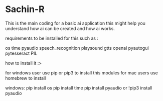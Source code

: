 # Sachin-R

This is the main coding for a basic ai application this might help you understand how ai can be created and how ai works.

requirements to be installed for this such as :

 os
 time
 pyaudio
 speech_recognition
 playsound
 gtts
 openai
 pyautogui
 pytesseract
 PIL

 how to install it :> 

 for windows user use pip or pip3 to install this modules
 for mac users use homebrew to install

 windows:
   pip install os
   pip install time
   pip install pyaudio or !pip3 install pyaudio

